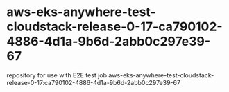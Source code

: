 # aws-eks-anywhere-test-cloudstack-release-0-17-ca790102-4886-4d1a-9b6d-2abb0c297e39-67
repository for use with E2E test job aws-eks-anywhere-test-cloudstack-release-0-17:ca790102-4886-4d1a-9b6d-2abb0c297e39-67
